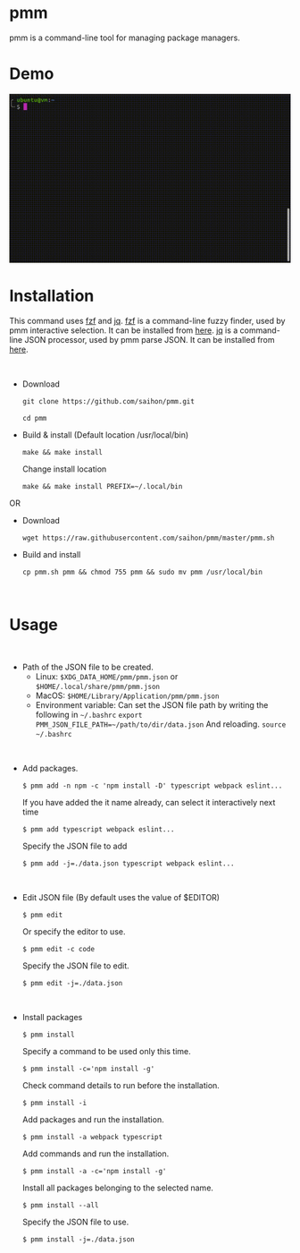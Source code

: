 [fzf-repo]:https://github.com/junegunn/fzf
[fzf-installation]:https://github.com/junegunn/fzf#installation

[jq-repo]:https://github.com/jqlang/jq
[jq-installation]:https://github.com/jqlang/jq#installation

# pmm

pmm is a command-line tool for managing package managers.

# Demo

![demo](https://github.com/saihon/pmm/blob/media/pmm-demo.gif)

# Installation

This command uses [fzf][fzf-repo] and [jq][jq-repo]. [fzf][fzf-repo] is a command-line fuzzy finder, used by pmm interactive selection. It can be installed from [here][fzf-installation]. [jq][jq-repo] is a command-line JSON processor, used by pmm parse JSON. It can be installed from [here][jq-installation].

<br/>


* Download
  ```
  git clone https://github.com/saihon/pmm.git
  ```
  ```
  cd pmm
  ```
  
* Build & install (Default location /usr/local/bin)
  ```
  make && make install
  ```
  Change install location
  ```
  make && make install PREFIX=~/.local/bin
  ```

OR

* Download
  ```
  wget https://raw.githubusercontent.com/saihon/pmm/master/pmm.sh
  ```

* Build and install
  ```
  cp pmm.sh pmm && chmod 755 pmm && sudo mv pmm /usr/local/bin
  ```

<br/>

# Usage

<br/>

* Path of the JSON file to be created.
  + Linux:
    `$XDG_DATA_HOME/pmm/pmm.json` or `$HOME/.local/share/pmm/pmm.json`
  + MacOS:
    `$HOME/Library/Application/pmm/pmm.json`
  + Environment variable:
    Can set the JSON file path by writing the following in `~/.bashrc`
    `export PMM_JSON_FILE_PATH=~/path/to/dir/data.json`
    And reloading.
    `source ~/.bashrc`

<br/>

* Add packages.
  ```
  $ pmm add -n npm -c 'npm install -D' typescript webpack eslint...
  ```

  If you have added the it name already, can select it interactively next time
  ```
  $ pmm add typescript webpack eslint...
  ```

  Specify the JSON file to add
  ```
  $ pmm add -j=./data.json typescript webpack eslint...
  ```
 
<br/>

* Edit JSON file (By default uses the value of $EDITOR) 
  ```
  $ pmm edit
  ```

  Or specify the editor to use.
  ```
  $ pmm edit -c code
  ```

  Specify the JSON file to edit.
  ```
  $ pmm edit -j=./data.json
  ```
 
<br/>

* Install packages
  ```
  $ pmm install
  ```

  Specify a command to be used only this time.
  ```
  $ pmm install -c='npm install -g'
  ```

  Check command details to run before the installation.
  ```
  $ pmm install -i
  ```

  Add packages and run the installation.
  ```
  $ pmm install -a webpack typescript
  ```

  Add commands and run the installation.
  ```
  $ pmm install -a -c='npm install -g'
  ```

  Install all packages belonging to the selected name.
  ```
  $ pmm install --all
  ```

  Specify the JSON file to use.
  ```
  $ pmm install -j=./data.json
  ```
 